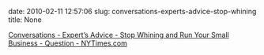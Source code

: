 date: 2010-02-11 12:57:06
slug: conversations-experts-advice-stop-whining
title: None

[Conversations - Expert’s Advice -  Stop Whining and Run Your Small Business - Question - NYTimes.com](http://www.nytimes.com/2010/02/11/business/smallbusiness/11sbiz.html)

